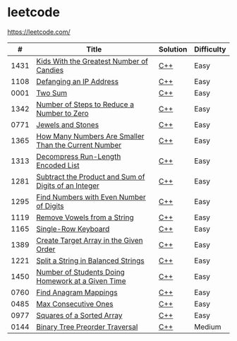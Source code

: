 # leetcode
https://leetcode.com/

| #  | Title | Solution | Difficulty |
| ------------- | ------------- | ------------- | ------------- |
| 1431 | [Kids With the Greatest Number of Candies](https://leetcode.com/problems/kids-with-the-greatest-number-of-candies/) | [C++](https://github.com/Glees0n/leetcode/blob/master/greatest-number-of-candies/greatest-number-of-candies.cpp) | Easy |
| 1108 | [Defanging an IP Address](https://leetcode.com/problems/defanging-an-ip-address/) | [C++](https://github.com/Glees0n/leetcode/blob/master/defanging-ip-address/defanging-ip-address.cpp) | Easy |
| 0001 | [Two Sum](https://leetcode.com/problems/two-sum/) | [C++](https://github.com/Glees0n/leetcode/blob/master/two-sum/two-sum.cpp) | Easy |  
| 1342 | [Number of Steps to Reduce a Number to Zero](https://leetcode.com/problems/number-of-steps-to-reduce-a-number-to-zero/) | [C++](https://github.com/Glees0n/leetcode/blob/master/reduce-to-zero/reduce-to-zero.cpp) | Easy |  
| 0771 | [Jewels and Stones](https://leetcode.com/problems/jewels-and-stones/) | [C++](https://github.com/Glees0n/leetcode/blob/master/jewels-and-stones/jewels-and-stones.cpp) | Easy |  
| 1365 | [How Many Numbers Are Smaller Than the Current Number](https://leetcode.com/problems/how-many-numbers-are-smaller-than-the-current-number/) | [C++](https://github.com/Glees0n/leetcode/blob/master/smaller-than-current-number/smaller-than-current-number.cpp) | Easy |  
| 1313 | [Decompress Run-Length Encoded List](https://leetcode.com/problems/decompress-run-length-encoded-list/) | [C++](https://github.com/Glees0n/leetcode/blob/master/decompress-encoded-list/decompress-encoded-list.cpp) | Easy |  
| 1281 | [Subtract the Product and Sum of Digits of an Integer](https://leetcode.com/problems/subtract-the-product-and-sum-of-digits-of-an-integer/) | [C++](https://github.com/Glees0n/leetcode/blob/master/subtract-product-and-sum/subtract-product-and-sum.cpp) | Easy |  
| 1295 | [Find Numbers with Even Number of Digits](https://leetcode.com/problems/find-numbers-with-even-number-of-digits/) | [C++](https://github.com/Glees0n/leetcode/blob/master/find-numbers-with-even-digits/find-numbers-with-even-digits.cpp) | Easy |
| 1119 | [Remove Vowels from a String](https://leetcode.com/problems/remove-vowels-from-a-string/) | [C++](https://github.com/Glees0n/leetcode/blob/master/remove-vowels-from-string/remove-vowels-from-string.cpp) | Easy |
| 1165 | [Single-Row Keyboard](https://leetcode.com/problems/single-row-keyboard/submissions/) | [C++](https://github.com/Glees0n/leetcode/blob/master/single-row-keyboard/single-row-keyboard.cpp) | Easy |
| 1389 | [Create Target Array in the Given Order](https://leetcode.com/problems/create-target-array-in-the-given-order/) | [C++](https://github.com/Glees0n/leetcode/blob/master/create-target-array/create-target-array.cpp) | Easy |
| 1221 | [Split a String in Balanced Strings](https://leetcode.com/problems/split-a-string-in-balanced-strings/) | [C++](https://github.com/Glees0n/leetcode/blob/master/balanced-string/balanced-string.cpp) | Easy |
| 1450 | [Number of Students Doing Homework at a Given Time](https://leetcode.com/problems/number-of-students-doing-homework-at-a-given-time/) | [C++](https://github.com/Glees0n/leetcode/blob/master/busy-student/busy-student.cpp) | Easy |
| 0760 | [Find Anagram Mappings](https://leetcode.com/problems/find-anagram-mappings/) | [C++](https://github.com/Glees0n/leetcode/blob/master/find-anagram-mappings/find-anagram-mappings.cpp) | Easy |
| 0485 | [Max Consecutive Ones](https://leetcode.com/problems/max-consecutive-ones/) | [C++](https://github.com/Glees0n/leetcode/blob/master/max-consecutive-ones/max-consecutive-ones.cpp) | Easy |
| 0977 | [Squares of a Sorted Array](https://leetcode.com/problems/squares-of-a-sorted-array/) | [C++](https://github.com/Glees0n/leetcode/blob/master/squares-of-sorted-array/squares-of-sorted-array.cpp) | Easy |
| 0144 | [Binary Tree Preorder Traversal](https://leetcode.com/problems/binary-tree-preorder-traversal/) | [C++](https://github.com/Glees0n/leetcode/blob/master/bt-preorder-traversal/bt-preorder-traversal) | Medium |
